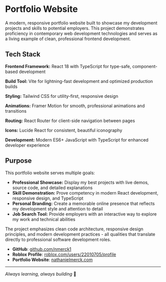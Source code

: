 # Portfolio Website

A modern, responsive portfolio website built to showcase my development projects and skills to potential employers. This project demonstrates proficiency in contemporary web development technologies and serves as a living example of clean, professional frontend development.

## Tech Stack

**Frontend Framework:** React 18 with TypeScript for type-safe, component-based development

**Build Tool:** Vite for lightning-fast development and optimized production builds

**Styling:** Tailwind CSS for utility-first, responsive design

**Animations:** Framer Motion for smooth, professional animations and transitions

**Routing:** React Router for client-side navigation between pages

**Icons:** Lucide React for consistent, beautiful iconography

**Development:** Modern ES6+ JavaScript with TypeScript for enhanced developer experience

## Purpose

This portfolio website serves multiple goals:

- **Professional Showcase:** Display my best projects with live demos, source code, and detailed explanations
- **Skill Demonstration:** Prove competency in modern React development, responsive design, and TypeScript
- **Personal Branding:** Create a memorable online presence that reflects my development style and attention to detail
- **Job Search Tool:** Provide employers with an interactive way to explore my work and technical abilities

The project emphasizes clean code architecture, responsive design principles, and modern development practices - all qualities that translate directly to professional software development roles.

- **GitHub**: [github.com/nmerck1](https://github.com/nmerck1)
- **Roblox Profile**: [roblox.com/users/22010705/profile](https://www.roblox.com/users/22010705/profile)
- **Portfolio Website**: [nathanielmerck.com](https://nathanielmerck.com)

---

*Always learning, always building* 🚀
